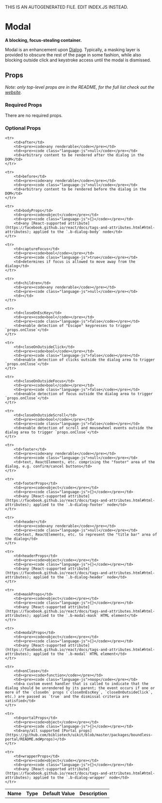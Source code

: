 THIS IS AN AUTOGENERATED FILE. EDIT INDEX.JS INSTEAD.

# Modal
__A blocking, focus-stealing container.__

Modal is an enhancement upon [Dialog](https://github.com/bibliotech/uikit/blob/master/packages/boundless-dialog/README.md). Typically, a masking layer is provided to obscure the rest of the page in some fashion, while also blocking outside click and keystroke access until the modal is dismissed.

## Props

_Note: only top-level props are in the README, for the full list check out the [website](http://boundless.js.org/Modal#props)._

### Required Props

There are no required props.


### Optional Props

<table>
    <tr>
        <th>Name</th>
        <th>Type</th>
        <th>Default Value</th>
        <th>Description</th>
    </tr>
    
    <tr>
        <td>after</td>
        <td><pre><code>any renderable</code></pre></td>
        <td><pre><code class="language-js">null</code></pre></td>
        <td>arbitrary content to be rendered after the dialog in the DOM</td>
    </tr>
    
    <tr>
        <td>before</td>
        <td><pre><code>any renderable</code></pre></td>
        <td><pre><code class="language-js">null</code></pre></td>
        <td>arbitrary content to be rendered before the dialog in the DOM</td>
    </tr>
    
    <tr>
        <td>bodyProps</td>
        <td><pre><code>object</code></pre></td>
        <td><pre><code class="language-js">{}</code></pre></td>
        <td>any [React-supported attribute](https://facebook.github.io/react/docs/tags-and-attributes.html#html-attributes); applied to the `.b-dialog-body` node</td>
    </tr>
    
    <tr>
        <td>captureFocus</td>
        <td><pre><code>bool</code></pre></td>
        <td><pre><code class="language-js">true</code></pre></td>
        <td>determines if focus is allowed to move away from the dialog</td>
    </tr>
    
    <tr>
        <td>children</td>
        <td><pre><code>any renderable</code></pre></td>
        <td><pre><code class="language-js">null</code></pre></td>
        <td></td>
    </tr>
    
    <tr>
        <td>closeOnEscKey</td>
        <td><pre><code>bool</code></pre></td>
        <td><pre><code class="language-js">false</code></pre></td>
        <td>enable detection of "Escape" keypresses to trigger `props.onClose`</td>
    </tr>
    
    <tr>
        <td>closeOnOutsideClick</td>
        <td><pre><code>bool</code></pre></td>
        <td><pre><code class="language-js">false</code></pre></td>
        <td>enable detection of clicks outside the dialog area to trigger `props.onClose`</td>
    </tr>
    
    <tr>
        <td>closeOnOutsideFocus</td>
        <td><pre><code>bool</code></pre></td>
        <td><pre><code class="language-js">false</code></pre></td>
        <td>enable detection of focus outside the dialog area to trigger `props.onClose`</td>
    </tr>
    
    <tr>
        <td>closeOnOutsideScroll</td>
        <td><pre><code>bool</code></pre></td>
        <td><pre><code class="language-js">false</code></pre></td>
        <td>enable detection of scroll and mousewheel events outside the dialog area to trigger `props.onClose`</td>
    </tr>
    
    <tr>
        <td>footer</td>
        <td><pre><code>any renderable</code></pre></td>
        <td><pre><code class="language-js">null</code></pre></td>
        <td>text, ReactElements, etc. comprising the "footer" area of the dialog, e.g. confirm/cancel buttons</td>
    </tr>
    
    <tr>
        <td>footerProps</td>
        <td><pre><code>object</code></pre></td>
        <td><pre><code class="language-js">{}</code></pre></td>
        <td>any [React-supported attribute](https://facebook.github.io/react/docs/tags-and-attributes.html#html-attributes); applied to the `.b-dialog-footer` node</td>
    </tr>
    
    <tr>
        <td>header</td>
        <td><pre><code>any renderable</code></pre></td>
        <td><pre><code class="language-js">null</code></pre></td>
        <td>text, ReactElements, etc. to represent the "title bar" area of the dialog</td>
    </tr>
    
    <tr>
        <td>headerProps</td>
        <td><pre><code>object</code></pre></td>
        <td><pre><code class="language-js">{}</code></pre></td>
        <td>any [React-supported attribute](https://facebook.github.io/react/docs/tags-and-attributes.html#html-attributes); applied to the `.b-dialog-header` node</td>
    </tr>
    
    <tr>
        <td>maskProps</td>
        <td><pre><code>object</code></pre></td>
        <td><pre><code class="language-js">{}</code></pre></td>
        <td>any [React-supported attribute](https://facebook.github.io/react/docs/tags-and-attributes.html#html-attributes); applied to the `.b-modal-mask` HTML element</td>
    </tr>
    
    <tr>
        <td>modalProps</td>
        <td><pre><code>object</code></pre></td>
        <td><pre><code class="language-js">{}</code></pre></td>
        <td>any [React-supported attribute](https://facebook.github.io/react/docs/tags-and-attributes.html#html-attributes); applied to the `.b-modal` HTML element</td>
    </tr>
    
    <tr>
        <td>onClose</td>
        <td><pre><code>function</code></pre></td>
        <td><pre><code class="language-js">noop</code></pre></td>
        <td>a custom event handler that is called to indicate that the dialog should be unrendered by its parent; the event occurs if one or more of the `closeOn` props (`closeOnEscKey`, `closeOnOutsideClick`, etc.) are passed as `true` and the dismissal criteria are satisfied</td>
    </tr>
    
    <tr>
        <td>portalProps</td>
        <td><pre><code>object</code></pre></td>
        <td><pre><code class="language-js">{}</code></pre></td>
        <td>any/all supported [Portal props](https://github.com/bibliotech/uikit/blob/master/packages/boundless-portal/README.md#props)</td>
    </tr>
    
    <tr>
        <td>wrapperProps</td>
        <td><pre><code>object</code></pre></td>
        <td><pre><code class="language-js">{}</code></pre></td>
        <td>any [React-supported attribute](https://facebook.github.io/react/docs/tags-and-attributes.html#html-attributes); applied to the `.b-dialog-wrapper` node</td>
    </tr>
    
</table>

